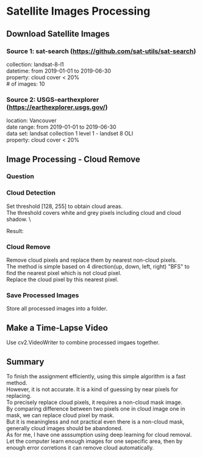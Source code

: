 # Satellite Images Processing

## Download Satellite Images

### Source 1: sat-search (https://github.com/sat-utils/sat-search)  

collection: landsat-8-l1 \
datetime: from 2019-01-01 to 2019-06-30 \
property: cloud cover < 20% \
\# of images: 10

### Source 2: USGS-earthexplorer (https://earthexplorer.usgs.gov/)

location: Vancouver \
date range: from 2019-01-01 to 2019-06-30 \
data set: landsat collection 1 level 1 - landset 8 OLI \
property: cloud cover < 20% 

## Image Processing - Cloud Remove

### Question

### Cloud Detection
 
Set threshold [128, 255] to obtain cloud areas. \
The threshold covers white and grey pixels including cloud and cloud shadow. \

Result:

### Cloud Remove

Remove cloud pixels and replace them by nearest non-cloud pixels. \
The method is simple based on 4 direction(up, down, left, right) "BFS" to find the nearest pixel which is not cloud pixel. \
Replace the cloud pixel by this nearest pixel.

### Save Processed Images

Store all processed images into a folder. 

## Make a Time-Lapse Video

Use cv2.VideoWriter to combine processed imgaes together. 

## Summary

To finish the assignment efficiently, using this simple algorithm is a fast method. \
However, it is not accurate. It is a kind of guessing by near pixels for replacing. \
To precisely replace cloud pixels, it requires a non-cloud mask image. \
By comparing difference between two pixels one in cloud image one in mask, we can replace cloud pixel by mask. \
But it is meaningless and not practical even there is a non-cloud mask, generally cloud images should be abandoned. \
As for me, I have one asssumption using deep learning for cloud removal.
Let the computer learn enough images for one sepecific area, then by enough error corretions it can remove cloud automatically. 


